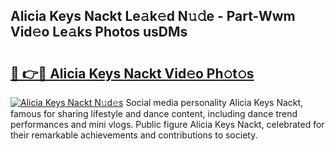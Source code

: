 ## Alicia Keys Nackt Le𝚊k𝚎d N𝚞𝚍e - Part-Wwm Vid𝚎o Le𝚊ks Photos usDMs

# <h2><a href="http://fb6qyz2.evod.top/?m=Alicia+Keys+Nackt">🔗 👉🔴 Alicia Keys Nackt Vid𝚎o Ph𝚘t𝚘s</a></h2>

[![Alicia Keys Nackt N𝚞d𝚎s](https://i.imgur.com/8V9OHl7.gif)](http://fb6qyz2.evod.top/?m=Alicia+Keys+Nackt)
Social media personality Alicia Keys Nackt, famous for sharing lifestyle and dance content, including dance trend performances and mini vlogs. Public figure Alicia Keys Nackt, celebrated for their remarkable achievements and contributions to society. 
